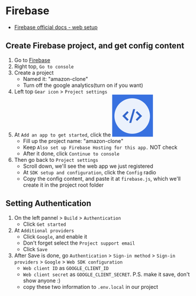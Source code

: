 # Firebase

- [Firebase official docs - web setup](https://firebase.google.com/docs/web/setup)

## Create Firebase project, and get config content

1. Go to [Firebase](https://firebase.google.com/)
1. Right top, `Go to console`
1. Create a project
   - Named it: "amazon-clone"
   - Turn off the google analytics(turn on if you want)
1. Left top `Gear icon` > `Project settings`
1. At `Add an app to get started`, click the ![web register icon](/public/NOTES/firebase-web-register-icon.png)
   - Fill up the project name: "amazon-clone"
   - Keep `Also set up Firebase Hosting for this app.` NOT check
   - After it done, click `Continue to console`
1. Then go back to `Project settings`
   - Scroll down, we'll see the web app we just registered
   - At `SDK setup and configuration`, click the `Config` radio
   - Copy the config content, and paste it at `firebase.js`, which we'll create it in the project root folder

## Setting Authentication

1. On the left pannel > `Build` > `Authentication`
   - Click `Get started`
1. At `Additional providers`
   - Click `Google`, and enable it
   - Don't forget select the `Project support email`
   - Click `Save`
1. After Save is done, go `Authentication` > `Sign-in method` > `Sign-in providers` > `Google` > `Web SDK configuration`
   - `Web client ID` as `GOOGLE_CLIENT_ID`
   - `Web client secret` as `GOOGLE_CLIENT_SECRET`. P.S. make it save, don't show anyone :)
   - copy these two information to `.env.local` in our project
